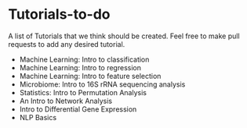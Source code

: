 # Tutorials-to-do
A list of Tutorials that we think should be created. Feel free to make pull requests to add any desired tutorial.

* Machine Learning: Intro to classification
* Machine Learning: Intro to regression
* Machine Learning: Intro to feature selection
* Microbiome: Intro to 16S rRNA sequencing analysis
* Statistics: Intro to Permutation Analysis
* An Intro to Network Analysis
* Intro to Differential Gene Expression
* NLP Basics
